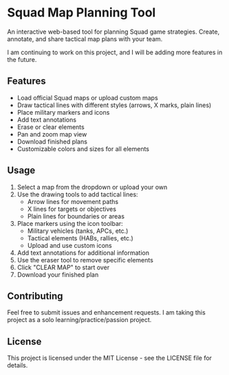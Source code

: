 # Squad Map Planning Tool

An interactive web-based tool for planning Squad game strategies. Create, annotate, and share tactical map plans with your team.

I am continuing to work on this project, and I will be adding more features in the future.

## Features

- Load official Squad maps or upload custom maps
- Draw tactical lines with different styles (arrows, X marks, plain lines)
- Place military markers and icons
- Add text annotations
- Erase or clear elements
- Pan and zoom map view
- Download finished plans
- Customizable colors and sizes for all elements

## Usage

1. Select a map from the dropdown or upload your own
2. Use the drawing tools to add tactical lines:
   - Arrow lines for movement paths
   - X lines for targets or objectives
   - Plain lines for boundaries or areas
3. Place markers using the icon toolbar:
   - Military vehicles (tanks, APCs, etc.)
   - Tactical elements (HABs, rallies, etc.)
   - Upload and use custom icons
4. Add text annotations for additional information
5. Use the eraser tool to remove specific elements
6. Click "CLEAR MAP" to start over
7. Download your finished plan

## Contributing

Feel free to submit issues and enhancement requests.
I am taking this project as a solo learning/practice/passion project. 

## License

This project is licensed under the MIT License - see the LICENSE file for details.
